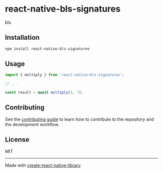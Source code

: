 # react-native-bls-signatures

bls

## Installation

```sh
npm install react-native-bls-signatures
```

## Usage

```js
import { multiply } from 'react-native-bls-signatures';

// ...

const result = await multiply(3, 7);
```

## Contributing

See the [contributing guide](CONTRIBUTING.md) to learn how to contribute to the repository and the development workflow.

## License

MIT

---

Made with [create-react-native-library](https://github.com/callstack/react-native-builder-bob)
